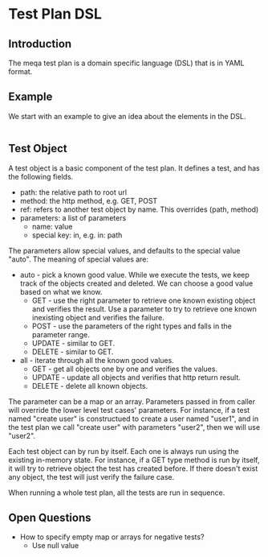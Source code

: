 # Test Plan DSL #

## Introduction
The meqa test plan is a domain specific language (DSL) that is in YAML format.

## Example
We start with an example to give an idea about the elements in the DSL.
```yaml


```

## Test Object
A test object is a basic component of the test plan. It defines a test, and has the following fields.
* path: the relative path to root url
* method: the http method, e.g. GET, POST
* ref: refers to another test object by name. This overrides (path, method)
* parameters: a list of parameters
    - name: value
    - special key: in, e.g. in: path

The parameters allow special values, and defaults to the special value "auto". The meaning of special values are:
* auto - pick a known good value. While we execute the tests, we keep track of the objects created and deleted. We can choose a good value based on what we know. 
    - GET - use the right parameter to retrieve one known existing object and verifies the result. Use a parameter to try to retrieve one known inexisting object and verifies the failure.
    - POST - use the parameters of the right types and falls in the parameter range.
    - UPDATE - similar to GET.
    - DELETE - similar to GET.
* all - iterate through all the known good values.
    - GET - get all objects one by one and verifies the values.
    - UPDATE - update all objects and verifies that http return result.
    - DELETE - delete all known objects.

The parameter can be a map or an array. Parameters passed in from caller will override the lower level test cases' parameters. For instance, if a test named "create user" is constructued to create a user named "user1", and in the test plan we call "create user" with parameters "user2", then we will use "user2".

Each test object can by run by itself. Each one is always run using the existing in-memory state. For instance, if a GET type method is run by itself, it will try to retrieve object the test has created before. If there doesn't exist any object, the test will just verify the failure case.

When running a whole test plan, all the tests are run in sequence.

## Open Questions
* How to specify empty map or arrays for negative tests?
    - Use null value